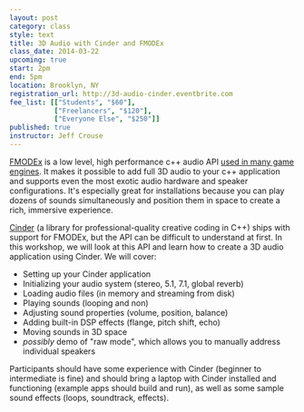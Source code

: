 ```yaml
---
layout: post
category: class
style: text
title: 3D Audio with Cinder and FMODEx
class_date: 2014-03-22 
upcoming: true
start: 2pm
end: 5pm
location: Brooklyn, NY
registration_url: http://3d-audio-cinder.eventbrite.com
fee_list: [["Students", "$60"],
           ["Freelancers", "$120"],
           ["Everyone Else", "$250"]]
published: true
instructor: Jeff Crouse
---
```



[FMODEx](http://www.fmod.org/) is a low level, high performance c++ audio API [used in many game engines](http://en.wikipedia.org/wiki/FMOD#Games_using_FMOD). It makes it possible to add full 3D audio to your c++ application and supports even the most exotic audio hardware and speaker configurations. It's especially great for installations because you can play dozens of sounds simultaneously and position them in space to create a rich, immersive experience.

[Cinder](http://libcinder.org/) (a library for professional-quality creative coding in C++) ships with support for FMODEx, but the API can be difficult to understand at first. In this workshop, we will look at this API and learn how to create a 3D audio application using Cinder.  We will cover:

- Setting up your Cinder application
- Initializing your audio system (stereo, 5.1, 7.1, global reverb)
- Loading audio files (in memory and streaming from disk)
- Playing sounds (looping and non)
- Adjusting sound properties (volume, position, balance)
- Adding built-in DSP effects (flange, pitch shift, echo)
- Moving sounds in 3D space 
- *possibly* demo of "raw mode", which allows you to manually address individual speakers

Participants should have some experience with Cinder (beginner to intermediate is fine) and should bring a laptop with Cinder installed and functioning (example apps should build and run), as well as some sample sound effects (loops, soundtrack, effects).